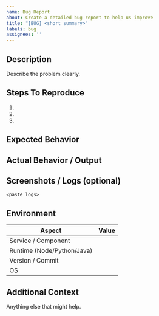 ```yaml
---
name: Bug Report
about: Create a detailed bug report to help us improve
title: "[BUG] <short summary>"
labels: bug
assignees: ''
---
```


## Description
Describe the problem clearly.

## Steps To Reproduce
1. 
2. 
3. 

## Expected Behavior

## Actual Behavior / Output

## Screenshots / Logs (optional)
```
<paste logs>
```

## Environment
| Aspect | Value |
|--------|-------|
| Service / Component |  |
| Runtime (Node/Python/Java) |  |
| Version / Commit |  |
| OS |  |

## Additional Context
Anything else that might help.
